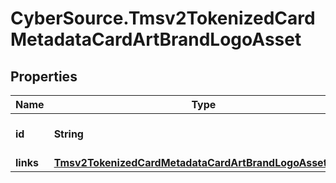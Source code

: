 # CyberSource.Tmsv2TokenizedCardMetadataCardArtBrandLogoAsset

## Properties
Name | Type | Description | Notes
------------ | ------------- | ------------- | -------------
**id** | **String** | The Id of the brand logo asset.  | [optional] 
**links** | [**Tmsv2TokenizedCardMetadataCardArtBrandLogoAssetLinks**](Tmsv2TokenizedCardMetadataCardArtBrandLogoAssetLinks.md) |  | [optional] 


